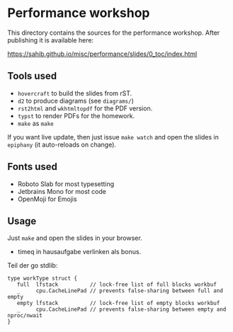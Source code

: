 # Performance workshop

This directory contains the sources for the performance workshop.
After publishing it is available here:

https://sahib.github.io/misc/performance/slides/0_toc/index.html

## Tools used

* ``hovercraft`` to build the slides from rST.
* ``d2`` to produce diagrams (see ``diagrams/``)
* ``rst2html`` and ``wkhtmltopdf`` for the PDF version.
* ``typst`` to render PDFs for the homework.
* ``make`` as ``make``

If you want live update, then just issue `make watch` and open the slides in
`epiphany` (it auto-reloads on change).

## Fonts used

* Roboto Slab for most typesetting
* Jetbrains Mono for most code
* OpenMoji for Emojis

## Usage

Just `make` and open the slides in your browser.


 - timeq in hausaufgabe verlinken als bonus.


 Teil der go stdlib:

 ```
 type workType struct {
	full  lfstack          // lock-free list of full blocks workbuf
	_     cpu.CacheLinePad // prevents false-sharing between full and empty
	empty lfstack          // lock-free list of empty blocks workbuf
	_     cpu.CacheLinePad // prevents false-sharing between empty and nproc/nwait
}
 ```
